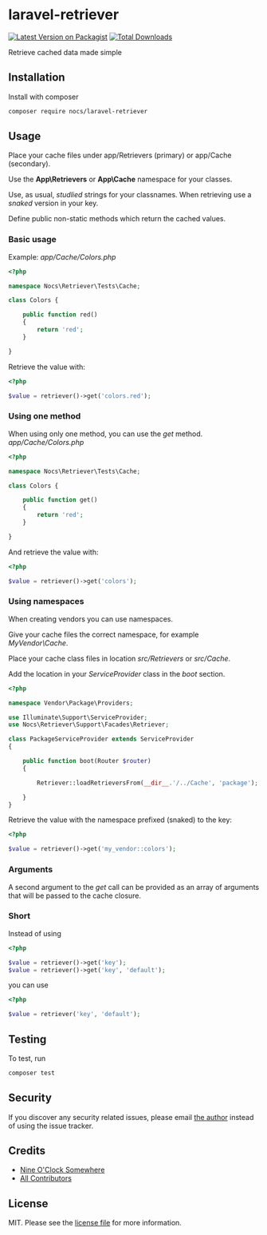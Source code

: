 # laravel-retriever
[![Latest Version on Packagist][ico-version]][link-packagist]
[![Total Downloads][ico-downloads]][link-downloads]

Retrieve cached data made simple

## Installation

Install with composer
```sh
composer require nocs/laravel-retriever
```

## Usage

Place your cache files under app/Retrievers (primary) or app/Cache (secondary).

Use the __App\Retrievers__ or __App\Cache__ namespace for your classes.

Use, as usual, _studlied_ strings for your classnames. When retrieving use a _snaked_ version in your key.

Define public non-static methods which return the cached values.

### Basic usage

Example:
_app/Cache/Colors.php_
```php
<?php

namespace Nocs\Retriever\Tests\Cache;

class Colors {

    public function red()
    {
        return 'red';
    }

}
```
Retrieve the value with:
```php
<?php

$value = retriever()->get('colors.red');
```

### Using one method

When using only one method, you can use the _get_ method.
_app/Cache/Colors.php_
```php
<?php

namespace Nocs\Retriever\Tests\Cache;

class Colors {

    public function get()
    {
        return 'red';
    }

}
```
And retrieve the value with:
```php
<?php

$value = retriever()->get('colors');
```

### Using namespaces

When creating vendors you can use namespaces.

Give your cache files the correct namespace, for example _MyVendor\Cache_.

Place your cache class files in location _src/Retrievers_ or _src/Cache_.

Add the location in your _ServiceProvider_ class in the _boot_ section.
```php
<?php

namespace Vendor\Package\Providers;

use Illuminate\Support\ServiceProvider;
use Nocs\Retriever\Support\Facades\Retriever;

class PackageServiceProvider extends ServiceProvider
{

    public function boot(Router $router)
    {

        Retriever::loadRetrieversFrom(__dir__.'/../Cache', 'package');

    }
}

```

Retrieve the value with the namespace prefixed (snaked) to the key:
```php
<?php

$value = retriever()->get('my_vendor::colors');
```

### Arguments

A second argument to the _get_ call can be provided as an array of arguments that will be passed to the cache closure.

### Short

Instead of using
```php
<?php

$value = retriever()->get('key');
$value = retriever()->get('key', 'default');
```
you can use 
```php
<?php

$value = retriever('key', 'default');
```

## Testing

To test, run
```sh
composer test
```

## Security

If you discover any security related issues, please email [the author](composer.json) instead of using the issue tracker.

## Credits
- [Nine O'Clock Somewhere](https://github.com/nineoclocksomewhere)
- [All Contributors][link-contributors]

## License

MIT. Please see the [license file](license.md) for more information.

[link-contributors]: ../../contributors
[ico-version]: https://img.shields.io/packagist/v/nocs/laravel-retriever.svg?style=flat-square
[ico-downloads]: https://img.shields.io/packagist/dt/nocs/laravel-retriever.svg?style=flat-square

[link-packagist]: https://packagist.org/packages/nocs/laravel-retriever
[link-downloads]: https://packagist.org/packages/nocs/laravel-retriever